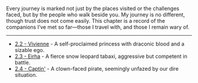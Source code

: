 Every journey is marked not just by the places visited or the challenges faced, but by the people who walk beside you. My journey is no different, though trust does not come easily. This chapter is a record of the companions I’ve met so far—those I travel with, and those I remain wary of.

---
- [2.2 - Vivienne](2.2%20-%20Vivienne.md) - A self-proclaimed princess with draconic blood and a sizable ego.
- [2.3 - Eirha](2.3%20-%20Eirha.md) - A fierce snow leopard tabaxi, aggressive but competent in battle.
- [2.4 - Captin'](2.4%20-%20Captin'.md) - A clown-faced pirate, seemingly unfazed by our dire situation.